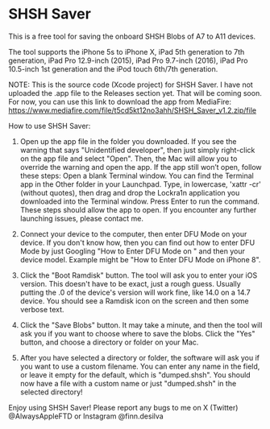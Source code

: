# SHSH Saver
This is a free tool for saving the onboard SHSH Blobs of A7 to A11 devices. 

The tool supports the iPhone 5s to iPhone X, iPad 5th generation to 7th generation, iPad Pro 12.9-inch (2015), iPad Pro 9.7-inch (2016), iPad Pro 10.5-inch 1st generation and the iPod touch 6th/7th generation.

NOTE: This is the source code (Xcode project) for SHSH Saver. I have not uploaded the .app file to the Releases section yet. That will be coming soon.
For now, you can use this link to download the app from MediaFire: https://www.mediafire.com/file/t5cd5kt12no3ahh/SHSH_Saver_v1.2.zip/file

How to use SHSH Saver:

1. Open up the app file in the folder you downloaded. If you see the warning that says "Unidentified developer", then just simply right-click on the app file and select "Open". Then, the Mac will allow you to override the warning and open the app.
If the app still won’t open, follow these steps:
   Open a blank Terminal window. You can find the Terminal app in the Other folder in your Launchpad.
   Type, in lowercase, 'xattr -cr' (without quotes), then drag and drop the Lockra1n application you downloaded into the Terminal window.
   Press Enter to run the command.
These steps should allow the app to open. If you encounter any further launching issues, please contact me.

3. Connect your device to the computer, then enter DFU Mode on your device. If you don't know how, then you can find out how to enter DFU Mode by just Googling "How to Enter DFU Mode on " and then your device model. Example might be "How to Enter DFU Mode on iPhone 8".
4. Click the "Boot Ramdisk" button. The tool will ask you to enter your iOS version. This doesn't have to be exact, just a rough guess. Usually putting the .0 of the device's version will work fine, like 14.0 on a 14.7 device. You should see a Ramdisk icon on the screen and then some verbose text.
5. Click the "Save Blobs" button. It may take a minute, and then the tool will ask you if you want to choose where to save the blobs. Click the "Yes" button, and choose a directory or folder on your Mac.
6. After you have selected a directory or folder, the software will ask you if you want to use a custom filename. You can enter any name in the field, or leave it empty for the default, which is "dumped.shsh".
You should now have a file with a custom name or just "dumped.shsh" in the selected directory!

Enjoy using SHSH Saver!
Please report any bugs to me on X (Twitter) @AlwaysAppleFTD or Instagram @finn.desilva
